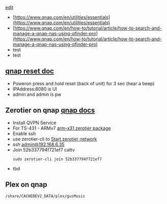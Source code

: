[edit](https://github.com/2cld/netstack/edit/master/docs/lan/storage/qnap/README.md)

- [https://www.qnap.com/en/utilities/essentials](https://www.qnap.com/en/utilities/essentials)
- [https://www.qnap.com/en/how-to/tutorial/article/how-to-search-and-manage-a-qnap-nas-using-qfinder-pro](https://www.qnap.com/en/how-to/tutorial/article/how-to-search-and-manage-a-qnap-nas-using-qfinder-pro)
- test
- test

## [qnap reset doc](https://docs.qnap.com/operating-system/qts/4.4.x/en-us/GUID-78B53FB8-F009-43A5-AC57-3EAA0CA00C26.html#:~:text=all%20disk%20volumes.-,Go%20to%20Control%20Panel%20%3E%20System%20%3E%20Backup%2FRestore%20%3E%20Restore,Click%20OK.)
- Poweron press and hold reset (back of unit) for 3 sec (hear a beep)
- IPAddress:8080 is UI
- admin and admin is pw

## Zerotier on qnap [qnap docs](https://docs.zerotier.com/qnap/)
- Install QVPN Service
- For TS-431 - ARMv7 [arm-x31 zerotier package](https://download.zerotier.com/dist/qnap/)
- Enable ssh
- use zerotier-cli to [Start zerotier network](https://docs.zerotier.com/start/)
- ssh admin@192.168.6.35
- Join 52b337794f721ef7 cattv
  ```
  sudo zerotier-cli join 52b337794f721ef7
  ```
- tbd

## Plex on qnap
```
/share/CACHEDEV2_DATA/plex/gusMusic
```
